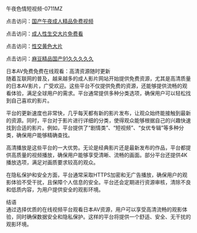 午夜色情短视频-0711MZ

点击访问：<a href="https://heiliaowzu4ur.pages.dev">国产午夜成人精品免费视频</a>

点击访问：<a href="https://heiliaoow5kzm.pages.dev">成人性生交大片免费看</a>

点击访问：<a href="https://heiliaozj3tjd.pages.dev">性交黄色大片</a>

点击访问：<a href="https://heiliaoxqkkct.pages.dev">麻豆精品国产91久久久久久</a>

日本AV免费免费在线观看：高清资源随时更新  
随着互联网的普及，越来越多的成人影片网站开始提供免费资源，尤其是高清质量的日本AV影片，广受欢迎。这些平台不仅提供免费的资源，还能够提供流畅的观看体验，满足全球用户的需求。平台通常提供多种分类选项，确保用户可以轻松找到自己喜欢的影片。

平台的更新速度也非常快，几乎每天都有新的影片发布，让观众始终能接触到最新的资源。同时，平台对于影片进行详细的分类，使得观众能够根据自己的兴趣快速找到合适的影片。例如，平台提供了“剧情类”、“短视频”、“女优专辑”等多种分类，确保用户能够精确查找。

高清播放是这些平台的一大优势。无论是经典影片还是最新发布的作品，平台都提供高质量的视频播放，确保用户能够享受清晰、流畅的画面。部分平台还提供4K播放选项，满足对画质要求较高的观众。

在隐私保护和安全方面，平台通常采取HTTPS加密和无广告播放，确保用户的观影体验不受干扰，且保障个人信息的安全。平台还会定期进行资源审核，清除不良和低质内容，为用户提供安全的观影环境。

结语  
通过选择优质的在线视频平台观看日本AV资源，用户可以享受高清流畅的观影体验，同时确保数据安全和隐私保护。这样的平台将提供一个舒适、安全、无干扰的观影环境。

<span style="display:none;">[Canonical link]( https://github.com/error40466/yaaa03)</span>


